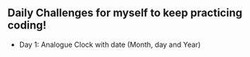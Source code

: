## Daily Challenges for myself to keep practicing coding!

- Day 1: Analogue Clock with date (Month, day and Year)
